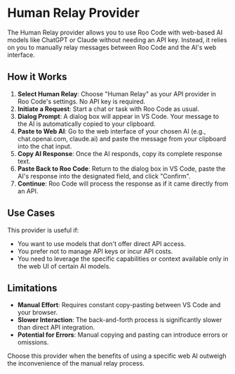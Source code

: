 # Human Relay Provider

The Human Relay provider allows you to use Roo Code with web-based AI models like ChatGPT or Claude without needing an API key. Instead, it relies on you to manually relay messages between Roo Code and the AI's web interface.

## How it Works

1.  **Select Human Relay**: Choose "Human Relay" as your API provider in Roo Code's settings. No API key is required.
2.  **Initiate a Request**: Start a chat or task with Roo Code as usual.
3.  **Dialog Prompt**: A dialog box will appear in VS Code. Your message to the AI is automatically copied to your clipboard.
4.  **Paste to Web AI**: Go to the web interface of your chosen AI (e.g., chat.openai.com, claude.ai) and paste the message from your clipboard into the chat input.
5.  **Copy AI Response**: Once the AI responds, copy its complete response text.
6.  **Paste Back to Roo Code**: Return to the dialog box in VS Code, paste the AI's response into the designated field, and click "Confirm".
7.  **Continue**: Roo Code will process the response as if it came directly from an API.

## Use Cases

This provider is useful if:

*   You want to use models that don't offer direct API access.
*   You prefer not to manage API keys or incur API costs.
*   You need to leverage the specific capabilities or context available only in the web UI of certain AI models.

## Limitations

*   **Manual Effort**: Requires constant copy-pasting between VS Code and your browser.
*   **Slower Interaction**: The back-and-forth process is significantly slower than direct API integration.
*   **Potential for Errors**: Manual copying and pasting can introduce errors or omissions.

Choose this provider when the benefits of using a specific web AI outweigh the inconvenience of the manual relay process.